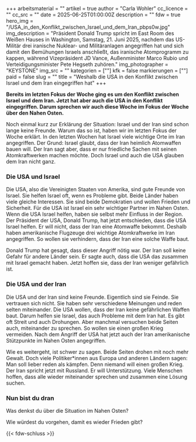 +++
arbeitsmaterial = ""
artikel = true
author = "Carla Wohler"
cc_licence = ""
cc_src = ""
date = 2025-06-25T01:00:00Z
description = ""
fdw = true
hero_img = "/USA_in_den_Konflikt_zwischen_Israel_und_dem_Iran_pbps0w.jpg"
img_description = "Präsident Donald Trump spricht im East Room des Weißen Hauses in Washington, Samstag, 21. Juni 2025, nachdem das US-Militär drei iranische Nuklear- und Militäranlagen angegriffen hat und sich damit den Bemühungen Israels anschließt, das iranische Atomprogramm zu kappen, während Vizepräsident JD Vance, Außenminister Marco Rubio und Verteidigungsminister Pete Hegseth zuhören."
img_photographer = "KEYSTONE"
img_src = ""
kategorien = [""]
kfk = false
markierungen = [""]
paid = false
slug = ""
title = "Weshalb die USA in den Konflikt zwischen Israel und dem Iran eingegriffen hat"
+++

**Bereits im letzten Fokus der Woche ging es um den Konflikt zwischen Israel und dem Iran. Jetzt hat aber auch die USA in den Konflikt eingegriffen. Darum sprechen wir auch diese Woche im Fokus der Woche über den Nahen Osten.**

Noch einmal kurz zur Erklärung der Situation: Israel und der Iran sind schon lange keine Freunde. Warum das so ist, haben wir im letzten Fokus der Woche erklärt. In den letzten Wochen hat Israel viele wichtige Orte im Iran angegriffen. Der Grund: Israel glaubt, dass der Iran heimlich Atomwaffen bauen will. Der Iran sagt aber, dass er nur friedliche Sachen mit seinen Atomkraftwerken machen möchte. Doch Israel und auch die USA glauben dem Iran nicht ganz.

### Die USA und Israel

Die USA, also die Vereinigten Staaten von Amerika, sind gute Freunde von Israel. Sie helfen Israel oft, wenn es Probleme gibt. Beide Länder haben viele gleiche Interessen. Sie sind beide Demokratien und wollen Frieden und Sicherheit. Für die USA ist Israel ein sehr wichtiger Partner im Nahen Osten. Wenn die USA Israel helfen, haben sie selbst mehr Einfluss in der Region. Der Präsident der USA, Donald Trump, hat jetzt entschieden, dass die USA Israel helfen. Er will nicht, dass der Iran eine Atomwaffe bekommt. Deshalb haben amerikanische Flugzeuge drei wichtige Atomkraftwerke im Iran angegriffen. So wollen sie verhindern, dass der Iran eine solche Waffe baut.

Donald Trump hat gesagt, dass dieser Angriff nötig war. Der Iran soll keine Gefahr für andere Länder sein. Er sagte auch, dass die USA das zusammen mit Israel gemacht haben. Jetzt hoffen sie, dass der Iran weniger gefährlich ist.

### Die USA und der Iran

Die USA und der Iran sind keine Freunde. Eigentlich sind sie Feinde. Sie vertrauen sich nicht. Sie haben sehr verschiedene Meinungen und reden selten miteinander. Die USA wollen, dass der Iran keine gefährlichen Waffen baut. Darum helfen sie Israel, das auch Probleme mit dem Iran hat. Es gibt oft Streit und auch Drohungen. Aber manchmal versuchen beide Seiten auch, miteinander zu sprechen. So wollen sie einen großen Krieg vermeiden. Nach dem Angriff der USA hat jetzt auch der Iran amerikanische Stützpunkte im Nahen Osten angegriffen.

Wie es weitergeht, ist schwer zu sagen. Beide Seiten drohen mit noch mehr Gewalt. Doch viele Politiker*innen aus Europa und anderen Ländern sagen: Man soll lieber reden als kämpfen. Denn niemand will einen großen Krieg. Der Iran spricht jetzt mit Russland. Er will Unterstützung. Viele Menschen hoffen, dass alle wieder miteinander sprechen und zusammen eine Lösung suchen.

### Nun bist du dran

Was denkst du über die Situation im Nahen Osten? 

Wie würdest du vorgehen, damit es wieder Frieden gibt?

{{< fdw-schluss >}}